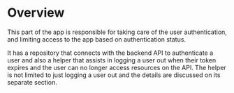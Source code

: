 # Overview

This part of the app is responsible for taking care of the user authentication, and limiting access to the app based on authentication status.

It has a repository that connects with the backend API to authenticate a user and also a helper that assists in logging a user out when their token expires and the user can no longer access resources on the API. The helper is not limited to just logging a user out and the details are discussed on its separate section.
 